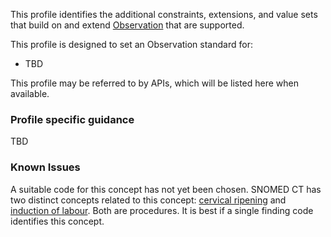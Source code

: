 This profile identifies the additional constraints, extensions, and value sets that build on and extend [Observation](http://hl7.org/fhir/R4/observation.html) that are supported. 

This profile is designed to set an Observation standard for:
* TBD

This profile may be referred to by APIs, which will be listed here when available.
 
### Profile specific guidance
TBD

### Known Issues
A suitable code for this concept has not yet been chosen. SNOMED CT has two distinct concepts related to this concept: [cervical ripening](https://browser.ihtsdotools.org/?perspective=full&amp;conceptId1=236959001&amp;edition=MAIN/2022-01-31&amp;release=&amp;languages=en) and 
[induction of labour](https://browser.ihtsdotools.org/?perspective=full&amp;conceptId1=236958009&amp;edition=MAIN/2022-01-31&amp;release=&amp;languages=en). Both are procedures. It is best if a single finding code identifies this concept. 